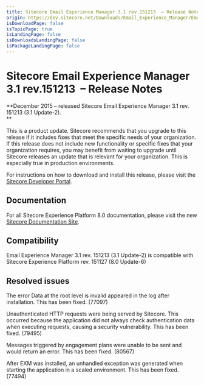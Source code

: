 ```yaml
---
title: Sitecore Email Experience Manager 3.1 rev.151213  – Release Notes
origin: https://dev.sitecore.net/Downloads/Email_Experience_Manager/Email_Experience_Manager_31/Email_Experience_Manager_31_Update_2/Release_Notes
isDownloadPage: false
isTopicPage: true
isLandingPage: false
isDownloadsLandingPage: false
isPackageLandingPage: false
---
```


# Sitecore Email Experience Manager 3.1 rev.151213  – Release Notes

**December 2015 – released Sitecore Email Experience Manager 3.1 rev. 151213 (3.1 Update-2).  
**

This is a product update. Sitecore recommends that you upgrade to this release if it includes fixes that meet the specific needs of your organization. If this release does not include new functionality or specific fixes that your organization requires, you may benefit from waiting to upgrade until Sitecore releases an update that is relevant for your organization. This is especially true in production environments.

For instructions on how to download and install this release, please visit the [Sitecore Developer Portal](/downloads/Email_Experience_Manager/Email_Experience_Manager_31/Email_Experience_Manager_31_Update_2).

## Documentation

For all Sitecore Experience Platform 8.0 documentation, please visit the new [Sitecore Documentation Site](http://doc.sitecore.net).

## Compatibility

Email Experience Manager 3.1 rev. 151213 (3.1 Update-2) is compatible with Sitecore Experience Platform rev. 151127 (8.0 Update-6)

## Resolved issues

The error Data at the root level is invalid appeared in the log after installation. This has been fixed. (77097)

Unauthenticated HTTP requests were being served by Sitecore. This occurred because the application did not always check authentication data when executing requests, causing a security vulnerability. This has been fixed. (79495)

Messages triggered by engagement plans were unable to be sent and would return an error. This has been fixed. (80567)

After EXM was installed, an unhandled exception was generated when starting the application in a scaled environment. This has been fixed. (77494)